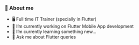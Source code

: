 ### 📖 About me <br>

- 🖥 Full time IT Trainer (specially in Flutter)
- 🔭 I’m currently working on Flutter Mobile App development
- 🌱 I’m currently learning something new...
- 💬 Ask me about Flutter queries

